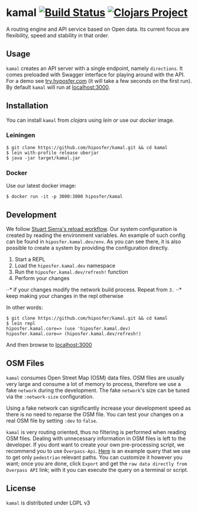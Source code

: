 # kamal [![Build Status](https://travis-ci.org/hiposfer/kamal.svg?branch=master)](https://travis-ci.org/hiposfer/kamal) [![Clojars Project](https://img.shields.io/clojars/v/hiposfer/kamal.svg)](https://clojars.org/hiposfer/kamal)

A routing engine and API service based on Open data. Its current focus are flexibility,
speed and stability in that order.

## Usage
`kamal` creates an API server with a single endpoint, namely `directions`. It comes preloaded with
Swagger interface for playing around with the API. For a demo see [try.hyposfer.com](http://try.hiposfer.com/index.html)
(it will take a few seconds on the first run). By default `kamal` will run at [localhost:3000](http://localhost:3000).

## Installation
You can install `kamal` from _clojars_ using _lein_ or use our _docker_ image.

### Leiningen
```
$ git clone https://github.com/hiposfer/kamal.git && cd kamal
$ lein with-profile release uberjar
$ java -jar target/kamal.jar
```

### Docker
Use our latest docker image:

    $ docker run -it -p 3000:3000 hiposfer/kamal

## Development
We follow [Stuart Sierra's reload workflow](https://github.com/stuartsierra/component).
Our system configuration is created by reading the environment variables. An example
of such config can be found in `hiposfer.kamal.dev/env`. As you can see there, it is
also possible to create a system by providing the configuration directly.

1. Start a REPL
2. Load the `hiposfer.kamal.dev` namespace
3. Run the `hiposfer.kamal.dev/refresh!` function
4. Perform your changes

⋅⋅* if your changes modify the network build process. Repeat from `3.` 
⋅⋅* keep making your changes in the repl otherwise

In other words:
```
$ git clone https://github.com/hiposfer/kamal.git && cd kamal
$ lein repl
hiposfer.kamal.core=> (use 'hiposfer.kamal.dev)
hiposfer.kamal.core=> (hiposfer.kamal.dev/refresh!)
```
And then browse to [localhost:3000](http://localhost:3000)

## OSM Files
`kamal` consumes Open Street Map (OSM) data files. OSM files are usually very large and
consume a lot of memory to process, therefore we use a fake `network` during the development.
The fake `network`'s size can be tuned via the `:network-size` configuration. 

Using a fake network can significantly increase your development speed as there is
no need to reparse the OSM file. You can test your changes on a real OSM file by
setting `:dev` to `false`.

`kamal` is very routing oriented, thus no filtering is performed when reading
OSM files. Dealing with unnecessary information in OSM files is left to the
developer. If you dont want to create your own pre-processing script, we recommend
you to use `Òverpass-Api`. [Here](resources/osm/overpass-api-query.txt) is an example
query that we use to get only `pedestrian` relevant paths. You can customize it
however you want; once you are done, click `Export` and get the
`raw data directly from Overpass API` link; with it you can execute the query on a
terminal or script.

## License
`kamal` is distributed under LGPL v3
